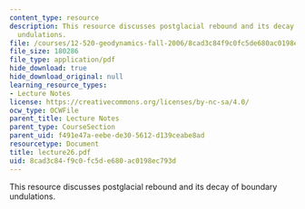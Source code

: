 ```yaml
---
content_type: resource
description: This resource discusses postglacial rebound and its decay of boundary
  undulations.
file: /courses/12-520-geodynamics-fall-2006/8cad3c84f9c0fc5de680ac0198ec793d_lecture26.pdf
file_size: 180286
file_type: application/pdf
hide_download: true
hide_download_original: null
learning_resource_types:
- Lecture Notes
license: https://creativecommons.org/licenses/by-nc-sa/4.0/
ocw_type: OCWFile
parent_title: Lecture Notes
parent_type: CourseSection
parent_uid: f491e47a-eebe-de30-5612-d139ceabe8ad
resourcetype: Document
title: lecture26.pdf
uid: 8cad3c84-f9c0-fc5d-e680-ac0198ec793d
---
```

This resource discusses postglacial rebound and its decay of boundary undulations.